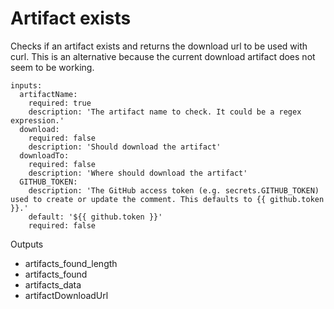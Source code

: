 # Artifact exists

Checks if an artifact exists and returns the download url to be used with curl.
This is an alternative because the current download artifact does not seem to be working.

```
inputs:
  artifactName:
    required: true
    description: 'The artifact name to check. It could be a regex expression.'
  download:
    required: false
    description: 'Should download the artifact'
  downloadTo:
    required: false
    description: 'Where should download the artifact'
  GITHUB_TOKEN:
    description: 'The GitHub access token (e.g. secrets.GITHUB_TOKEN) used to create or update the comment. This defaults to {{ github.token }}.'
    default: '${{ github.token }}'
    required: false
  ```

  Outputs
  * artifacts_found_length
  * artifacts_found
  * artifacts_data
  * artifactDownloadUrl